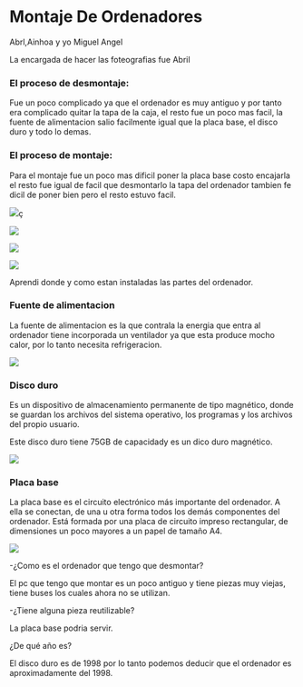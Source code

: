 # Montaje De Ordenadores

Abrl,Ainhoa y yo Miguel Angel

La encargada de hacer las foteografias fue Abril

### El proceso de desmontaje:
Fue un poco complicado ya que el ordenador es muy antiguo y por tanto era complicado quitar la tapa de la caja, el resto fue un poco mas facil, la fuente de alimentacion salio facilmente igual que la placa base, el disco duro y todo lo demas. 


### El proceso de montaje:
Para el montaje fue un poco mas dificil poner la placa base costo encajarla el resto fue igual de facil que desmontarlo la tapa del ordenador tambien fe dicil de poner bien pero el resto estuvo facil.


![](https://github.com/miguelamgel1107/1er-trimestre-/blob/main/Captura%20de%20pantalla%20de%202021-09-29%2013-58-47.png)ç

![](https://github.com/miguelamgel1107/1er-trimestre-/blob/main/Captura%20de%20pantalla%20de%202021-09-29%2013-59-33.png)

![](https://github.com/miguelamgel1107/1er-trimestre-/blob/main/Captura%20de%20pantalla%20de%202021-09-29%2013-59-54.png)

![](https://github.com/miguelamgel1107/1er-trimestre-/blob/main/Captura%20de%20pantalla%20de%202021-09-29%2014-00-38.png)

Aprendi donde y como estan instaladas las partes del ordenador.

### Fuente de alimentacion

La fuente de alimentacion es la que contrala la energia que entra al ordenador tiene incorporada un ventilador ya que esta produce mocho calor, por lo tanto necesita refrigeracion.



![](https://github.com/miguelamgel1107/1er-trimestre-/blob/main/Captura%20de%20pantalla%20de%202021-09-29%2014-14-09.png)

### Disco duro 

Es  un  dispositivo  de  almacenamiento  permanente  de  tipo  magnético,  donde  se  guardan  los 
archivos del sistema operativo, los programas y los archivos del propio usuario.

Este disco duro tiene 75GB de capacidady es un dico duro magnético. 

![](https://github.com/miguelamgel1107/1er-trimestre-/blob/main/Captura%20de%20pantalla%20de%202021-10-05%2011-55-35.png)

### Placa base 

La placa base es el circuito electrónico más importante del ordenador. A ella se conectan, de una 
u otra forma todos los demás componentes del ordenador. Está formada por una placa de circuito 
impreso rectangular, de dimensiones un poco mayores a un papel de tamaño A4. 

![](https://github.com/miguelamgel1107/1er-trimestre-/blob/main/Captura%20de%20pantalla%20de%202021-10-05%2012-04-40.png)

-¿Como es el ordenador que tengo que desmontar?

El pc que tengo que montar es un poco antiguo y tiene piezas muy viejas, tiene buses los cuales ahora no se utilizan.

-¿Tiene alguna pieza reutilizable? 

La placa base podria servir.

¿De qué año es?

El disco duro es de 1998 por lo tanto podemos deducir que el ordenador es aproximadamente del 1998.
